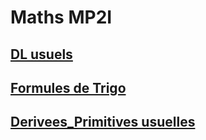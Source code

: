 # Maths MP2I

## [DL usuels](DL%20usuels)

## [Formules de Trigo](Formules%20de%20Trigo)

## [Derivees_Primitives usuelles](Derivees_Primitives%20usuelles)
